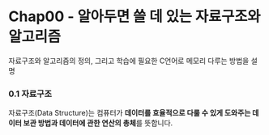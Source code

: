 # Chap00 - 알아두면 쓸 데 있는 자료구조와 알고리즘

자료구조와 알고리즘의 정의, 그리고 학습에 필요한 C언어로 메모리 다루는 방법을 설명

### 0.1 자료구조

자료구조(Data Structure)는 컴퓨터가 **데이터를 효율적으로 다룰 수 있게 도와주는 데이터 보관 방법과 데이터에 관한 연산의 총체**를 뜻합니다.
